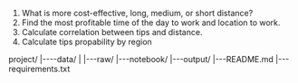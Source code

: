1. What is more cost-effective, long, medium, or short distance?
2. Find the most profitable time of the day to work and location to work.
3. Calculate correlation between tips and distance.
4. Calculate tips propability by region


project/
|----data/
| |---raw/
|---notebook/
|---output/
|---README.md
|---requirements.txt
